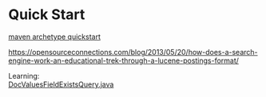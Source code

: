 # Quick Start   

[maven archetype quickstart](https://maven.apache.org/archetypes/maven-archetype-quickstart/)

https://opensourceconnections.com/blog/2013/05/20/how-does-a-search-engine-work-an-educational-trek-through-a-lucene-postings-format/

Learning:    
[DocValuesFieldExistsQuery.java](https://github.com/apache/lucene-solr/blob/master/lucene/core/src/java/org/apache/lucene/search/DocValuesFieldExistsQuery.java)

